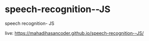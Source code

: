 # speech-recognition--JS
speech recognition- JS

live: https://mahadihasancoder.github.io/speech-recognition--JS/
